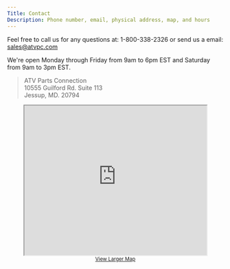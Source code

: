 ```yaml
---
Title: Contact
Description: Phone number, email, physical address, map, and hours
---
```


Feel free to call us for any questions at: 1-800-338-2326 or send us a email: [sales@atvpc.com](mailto:sales@atvpc.com)

We're open Monday through Friday from 9am to 6pm EST and Saturday from 9am to 3pm EST.

> ATV Parts Connection  
> 10555 Guilford Rd. Suite 113  
> Jessup, MD. 20794

<p style="text-align: center">
    <iframe width="425" height="350" src="http://maps.google.com/maps?f=q&amp;source=s_q&amp;hl=en&amp;geocode=&amp;q=10555+Guilford+Rd.+Suite+113.+Jessup,+MD.+20794&amp;aq=&amp;sll=37.0625,-95.677068&amp;sspn=53.080379,79.013672&amp;ie=UTF8&amp;hq=&amp;hnear=10555+Guilford+Rd+%23113,+Jessup,+Maryland+20794&amp;ll=39.137259,-76.803569&amp;spn=0.006416,0.009645&amp;t=m&amp;z=14&amp;output=embed"></iframe>
    <br>
    <small>
        <a href="http://maps.google.com/maps?f=q&amp;source=embed&amp;hl=en&amp;geocode=&amp;q=10555+Guilford+Rd.+Suite+113.+Jessup,+MD.+20794&amp;aq=&amp;sll=37.0625,-95.677068&amp;sspn=53.080379,79.013672&amp;ie=UTF8&amp;hq=&amp;hnear=10555+Guilford+Rd+%23113,+Jessup,+Maryland+20794&amp;ll=39.137259,-76.803569&amp;spn=0.006416,0.009645&amp;t=m&amp;z=14" style="text-align: left">View Larger Map</a>
    </small>
</p>
